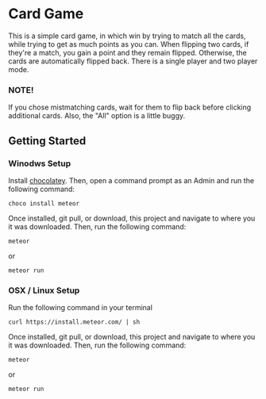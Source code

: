 # Card Game

This is a simple card game, in which win by trying to match all the cards, while trying to get as much points as you can. When flipping two cards, if they're a match, you gain a point and they remain flipped. Otherwise, the cards are automatically flipped back. There is a single player and two player mode.

### NOTE!
If you chose mistmatching cards, wait for them to flip back before clicking additional cards. Also, the "All" option is a little buggy.

## Getting Started

### Winodws Setup

Install [chocolatey](https://chocolatey.org/install). Then, open a command prompt as an Admin and run the following command:

```
choco install meteor
```

Once installed, git pull, or download, this project and navigate to where you it was downloaded. Then, run the following command:

```
meteor
```
or
```
meteor run
```

### OSX / Linux Setup

Run the following command in your terminal

```
curl https://install.meteor.com/ | sh
```

Once installed, git pull, or download, this project and navigate to where you it was downloaded. Then, run the following command:

```
meteor
```
or
```
meteor run
```
